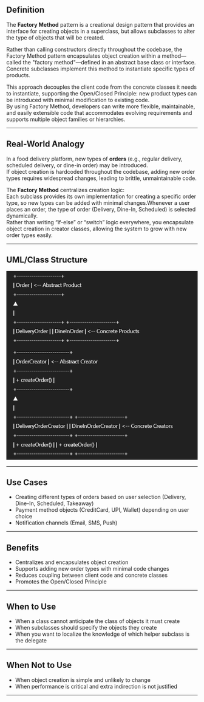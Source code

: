 ## Definition

The **Factory Method** pattern is a creational design pattern that provides an interface for creating objects in a superclass, but allows subclasses to alter the type of objects that will be created.

Rather than calling constructors directly throughout the codebase, the Factory Method pattern encapsulates object creation within a method—called the "factory method"—defined in an abstract base class or interface. Concrete subclasses implement this method to instantiate specific types of products.

This approach decouples the client code from the concrete classes it needs to instantiate, supporting the Open/Closed Principle: new product types can be introduced with minimal modification to existing code.  
By using Factory Method, developers can write more flexible, maintainable, and easily extensible code that accommodates evolving requirements and supports multiple object families or hierarchies.


---


## Real-World Analogy

In a food delivery platform, new types of **orders** (e.g., regular delivery, scheduled delivery, or dine-in order) may be introduced.  
If object creation is hardcoded throughout the codebase, adding new order types requires widespread changes, leading to brittle, unmaintainable code.

The **Factory Method** centralizes creation logic:  
Each subclass provides its own implementation for creating a specific order type, so new types can be added with minimal changes.Whenever a user places an order, the type of order (Delivery, Dine-In, Scheduled) is selected dynamically.  
Rather than writing “if-else” or “switch” logic everywhere, you encapsulate object creation in creator classes, allowing the system to grow with new order types easily.

---

## UML/Class Structure

![Factory UML](image.png)



---

## Use Cases

- Creating different types of orders based on user selection (Delivery, Dine-In, Scheduled, Takeaway)
- Payment method objects (CreditCard, UPI, Wallet) depending on user choice
- Notification channels (Email, SMS, Push)

---

## Benefits

- Centralizes and encapsulates object creation
- Supports adding new order types with minimal code changes
- Reduces coupling between client code and concrete classes
- Promotes the Open/Closed Principle

---

## When to Use

- When a class cannot anticipate the class of objects it must create
- When subclasses should specify the objects they create
- When you want to localize the knowledge of which helper subclass is the delegate

---

## When Not to Use

- When object creation is simple and unlikely to change
- When performance is critical and extra indirection is not justified

---


